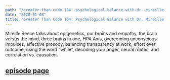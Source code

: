 ```yaml
---
path: "/greater-than-code-164:-psychological-balance-with-dr.-mireille-reece"
date: "2020-01-08"
title: "Greater Than Code 164: Psychological Balance with Dr. Mireille Reece"
---
```


Mireille Reece talks about epigenetics, our brains and empathy, the brain versus the mind, three brains in one, HPA Axis, overcoming unconscious impulses, affective prosody, balancing transparency at work, effort over outcome, using the word “while”, decoding your anger, neural routes, and correlation vs. causation.

## [episode page](https://www.greaterthancode.com/psychological-balance)